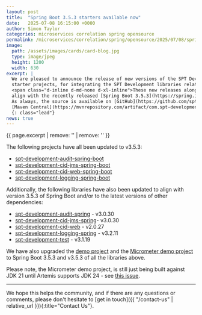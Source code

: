 ```yaml
---
layout: post
title:  "Spring Boot 3.5.3 starters available now"
date:   2025-07-08 16:15:00 +0000
author: Simon Taylor
categories: microservices correlation spring opensource
permalink: /microservices/correlation/spring/opensource/2025/07/08/spring-boot-3-5-3-starters-available-now
image:
  path: /assets/images/cards/card-blog.jpg
  type: image/jpeg
  height: 1200
  width: 630
excerpt: |
  We are pleased to announce the release of new versions of the SPT Development [Spring Boot](https://spring.io/projects/spring-boot){: target="_blank"} 
  starter projects, for integrating the SPT Development libraries related to correlation IDs, logging and auditing, into Spring Boot applications. 
  <span class="d-inline d-md-none d-xl-inline">These new releases along with new releases of some of the projects they relate to, have been updated to 
  align with the recently released [Spring Boot 3.5.3](https://spring.io/blog/2025/06/19/spring-boot-3-5-3-available-now){: target="_blank" }. 
  As always, the source is available on [GitHub](https://github.com/spt-development) and the artifacts are also available in
  [Maven Central](https://mvnrepository.com/artifact/com.spt-development) for easy inclusion in your own <em>Java</em> projects.</span>
  {: class="lead"}
news: true
---
```

{{ page.excerpt | remove: '<span class="d-inline d-md-none d-xl-inline">' | remove: '</span>' }}

The following projects have all been updated to v3.5.3:

* [spt-development-audit-spring-boot](https://github.com/spt-development/spt-development-audit-spring-boot)
* [spt-development-cid-jms-spring-boot](https://github.com/spt-development/spt-development-cid-jms-spring-boot)
* [spt-development-cid-web-spring-boot](https://github.com/spt-development/spt-development-cid-web-spring-boot)
* [spt-development-logging-spring-boot](https://github.com/spt-development/spt-development-logging-spring-boot)

Additionally, the following libraries have also been updated to align with version 3.5.3 of Spring Boot and/or to the latest versions of other 
dependencies:

* [spt-development-audit-spring](https://github.com/spt-development/spt-development-audit-spring) - v3.0.30
* [spt-development-cid-jms-spring](https://github.com/spt-development/spt-development-cid-jms-spring)- v3.0.30
* [spt-development-cid-web](https://github.com/spt-development/spt-development-cid-web) - v2.0.27
* [spt-development-logging-spring](https://github.com/spt-development/spt-development-logging-spring) - v3.2.11
* [spt-development-test](https://github.com/spt-development/spt-development-test) - v3.1.19

We have also upgraded the [demo project](https://github.com/spt-development/spt-development-demo) and the 
[Micrometer demo project](https://github.com/spt-development/spt-development-micrometer-tracing-demo) to Spring Boot 3.5.3 and v3.5.3 of all the libraries above.

Please note, the Micrometer demo project, is still just being built against JDK 21 until Artemis supports JDK 24 - see [this issue](https://issues.apache.org/jira/browse/ARTEMIS-4975).

---

We hope this helps the community, and if there are any questions or comments, please don't hesitate to [get in touch]({{ "/contact-us" | relative_url }}){:title="Contact Us"}.
